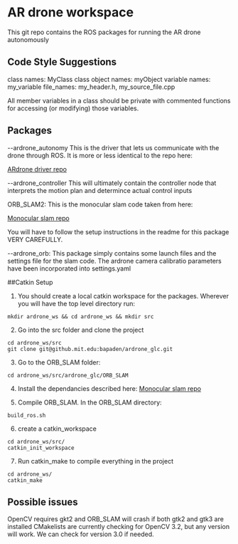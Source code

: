 # AR drone workspace
This git repo contains the ROS packages for running the AR drone autonomously

## Code Style Suggestions
class names: MyClass
class object names: myObject
variable names: my_variable
file_names: my_header.h, my_source_file.cpp

All member variables in a class should be private with commented functions for accessing (or modifying) those variables.

## Packages
--ardrone_autonomy
This is the driver that lets us communicate with the drone through ROS. It is more or less identical to the repo here:

[ARdrone driver repo](https://github.com/AutonomyLab/ardrone_autonomy) 

--ardrone_controller
This will ultimately contain the controller node that interprets the motion plan and determince actual control inputs

ORB_SLAM2: This is the monocular slam code taken from here:

[Monocular slam repo](https://github.com/raulmur/ORB_SLAM2) 

You will have to follow the setup instructions in the readme for this package VERY CAREFULLY. 

--ardrone_orb: This package simply contains some launch files and the settings file for the slam code. The ardrone camera calibratio parameters have been incorporated into settings.yaml


##Catkin Setup
1) You should create a local catkin workspace for the packages. Wherever you will have the top level directory run:

```
mkdir ardrone_ws && cd ardrone_ws && mkdir src 
``` 
2) Go into the src folder and clone the project

```
cd ardrone_ws/src
git clone git@github.mit.edu:bapaden/ardrone_glc.git
```

3) Go to the ORB_SLAM folder:

```
cd ardrone_ws/src/ardrone_glc/ORB_SLAM
```

4) Install the dependancies described here: [Monocular slam repo](https://github.com/raulmur/ORB_SLAM2)

5) Compile ORB_SLAM. In the ORB_SLAM directory:

```
build_ros.sh
```

6) create a catkin_workspace

```
cd ardrone_ws/src/
catkin_init_workspace
``` 

7) Run catkin_make to compile everything in the project

```
cd ardrone_ws/
catkin_make
```


## Possible issues
OpenCV requires gkt2 and ORB_SLAM will crash if both gtk2 and gtk3 are installed
CMakelists are currently checking for OpenCV 3.2, but any version will work. We can check for version 3.0 if needed.

